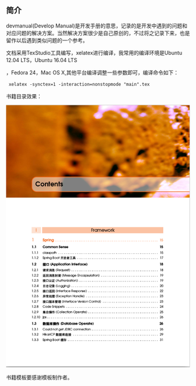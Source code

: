 ## 简介



devmanual(Develop Manual)是开发手册的意思，记录的是开发中遇到的问题和对应问题的解决方案。当然解决方案很少是自己原创的，不过将之记录下来，也是留作以后遇到类似问题的一个参考。



文档采用TexStudio工具编写，xelatex进行编译，我常用的编译环境是Ubuntu 12.04 LTS，Ubuntu 16.04 LTS

，Fedora 24，Mac OS X,其他平台编译调整一些参数即可，编译命令如下：

```latex
 xelatex -synctex=1 -interaction=nonstopmode "main".tex
```

书籍目录效果：



![获取数据结果](https://github.com/jiangxiaoqiang/devmanual/blob/master/Image/book_content.png)



书籍模板要感谢模板制作者。

